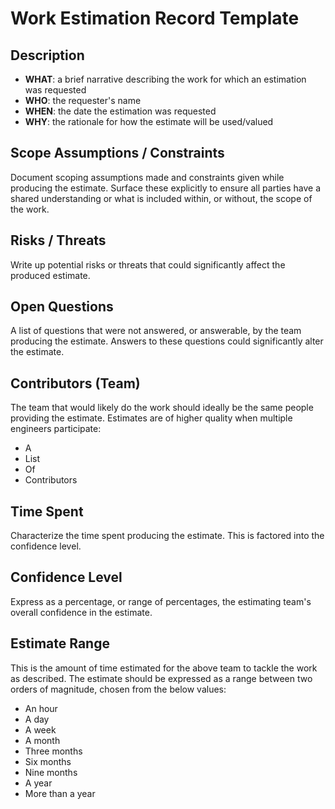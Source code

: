 # Work Estimation Record Template

## Description

* **WHAT**: a brief narrative describing the work for which an estimation was requested
* **WHO**: the requester's name
* **WHEN**: the date the estimation was requested
* **WHY**: the rationale for how the estimate will be used/valued

## Scope Assumptions / Constraints

Document scoping assumptions made and constraints given while producing the estimate. Surface these explicitly to ensure all parties have a shared understanding or what is included within, or without, the scope of the work.

## Risks / Threats

Write up potential risks or threats that could significantly affect the produced estimate.

## Open Questions

A list of questions that were not answered, or answerable, by the team producing the estimate. Answers to these questions could significantly alter the estimate.

## Contributors (Team)

The team that would likely do the work should ideally be the same people providing the estimate. Estimates are of higher quality when multiple engineers participate:

* A
* List
* Of
* Contributors

## Time Spent

Characterize the time spent producing the estimate. This is factored into the confidence level.

## Confidence Level

Express as a percentage, or range of percentages, the estimating team's overall confidence in the estimate.

## Estimate Range

This is the amount of time estimated for the above team to tackle the work as described. The estimate should be expressed as a range between two orders of magnitude, chosen from the below values:

* An hour
* A day
* A week
* A month
* Three months
* Six months
* Nine months
* A year
* More than a year
